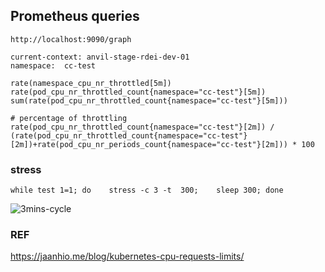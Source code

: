

## Prometheus queries

```
http://localhost:9090/graph

current-context: anvil-stage-rdei-dev-01
namespace:  cc-test
```


```
rate(namespace_cpu_nr_throttled[5m])
rate(pod_cpu_nr_throttled_count{namespace="cc-test"}[5m])
sum(rate(pod_cpu_nr_throttled_count{namespace="cc-test"}[5m]))

# percentage of throttling
rate(pod_cpu_nr_throttled_count{namespace="cc-test"}[2m]) / (rate(pod_cpu_nr_throttled_count{namespace="cc-test"}[2m])+rate(pod_cpu_nr_periods_count{namespace="cc-test"}[2m])) * 100
```

### stress

```
while test 1=1; do    stress -c 3 -t  300;    sleep 300; done
```

![3mins-cycle](stress-01.png)


### REF

https://jaanhio.me/blog/kubernetes-cpu-requests-limits/
